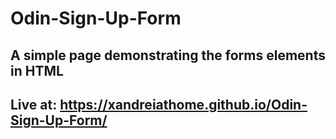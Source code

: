 # Odin-Sign-Up-Form

## A simple page demonstrating the forms elements in HTML

## Live at: https://xandreiathome.github.io/Odin-Sign-Up-Form/
